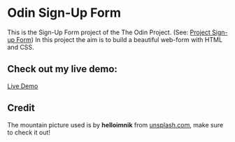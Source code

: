# Odin Sign-Up Form

This is the Sign-Up Form project of the The Odin Project. (See: [Project Sign-up Form](https://www.theodinproject.com/lessons/node-path-intermediate-html-and-css-sign-up-form))
In this project the aim is to build a beautiful web-form with HTML and CSS.

## Check out my live demo:

[Live Demo](https://scuddi.github.io/odin-form/)

## Credit

The mountain picture used is by **helloimnik** from [unsplash.com](https://unsplash.com/de/grafiken/ein-sonnenuntergang-uber-einer-bergkette-mit-roter-sonne-4xCmas3Gnvo), make sure to check it out!

